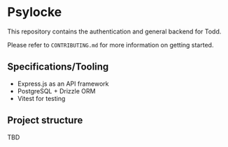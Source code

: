 <!--- Copyright Todd LLC, All rights reserved -->

# Psylocke

This repository contains the authentication and general backend for Todd.

Please refer to `CONTRIBUTING.md` for more information on getting started.

## Specifications/Tooling

- Express.js as an API framework
- PostgreSQL + Drizzle ORM
- Vitest for testing

## Project structure

TBD
